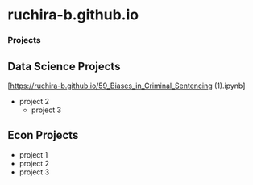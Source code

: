 # ruchira-b.github.io

### Projects
## Data Science Projects
[https://ruchira-b.github.io/59_Biases_in_Criminal_Sentencing (1).ipynb]
- project 2
  - project 3
## Econ Projects
  - project 1
  - project 2
  - project 3
